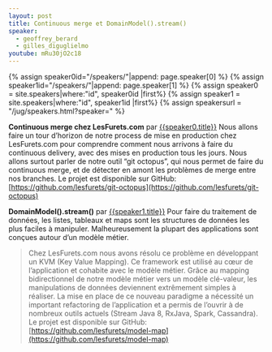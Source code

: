 ```yaml
---
layout: post
title: Continuous merge et DomainModel().stream()
speaker:
  - geoffrey_berard
  - gilles_diguglielmo
youtube: mRu30jO2c18
---
```

{% assign speaker0id="/speakers/"|append: page.speaker[0]  %}
{% assign speaker1id="/speakers/"|append: page.speaker[1]  %}
{% assign speaker0 = site.speakers|where:"id", speaker0id |first%}
{% assign speaker1 = site.speakers|where:"id", speaker1id |first%}
{% assign speakersurl = "/jug/speakers.html?speaker=" %}

**Continuous merge chez LesFurets.com** par [{{speaker0.title}}]({{speakersurl}}{{page.speaker[0]}})
Nous allons faire un tour d’horizon de notre process de mise en production chez LesFurets.com pour comprendre comment nous arrivons à faire du continuous delivery, avec des mises en production tous les jours.
Nous allons surtout parler de notre outil “git octopus”, qui nous permet de faire du continuous merge, et de détecter en amont les problèmes de merge entre nos branches.
Le projet est disponible sur GitHub: [https://github.com/lesfurets/git-octopus](https://github.com/lesfurets/git-octopus)

**DomainModel().stream()** par [{{speaker1.title}}]({{speakersurl}}{{page.speaker[1]}})
Pour faire du traitement de données, les listes, tableaux et maps sont les structures de données les plus faciles à manipuler. Malheureusement la plupart des applications sont conçues autour d’un modèle métier.
>Chez LesFurets.com nous avons résolu ce problème en développant un KVM (Key Value Mapping). Ce framework est utilisé au cœur de l’application et cohabite avec le modèle métier. Grâce au mapping bidirectionnel de notre modèle métier vers un modèle clé-valeur, les manipulations de données deviennent extrêmement simples à réaliser. La mise en place de ce nouveau paradigme a nécessité un important refactoring de l’application et a permis de l’ouvrir à de nombreux outils actuels (Stream Java 8, RxJava, Spark, Cassandra).
Le projet est disponible sur GitHub: [https://github.com/lesfurets/model-map](https://github.com/lesfurets/model-map)
